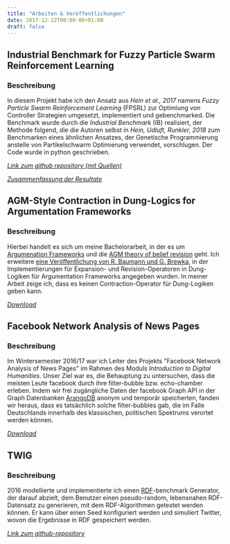 ```yaml
---
title: "Arbeiten & Veröffentlichungen"
date: 2017-12-22T00:09:06+01:00
draft: false
---
```


## Industrial Benchmark for Fuzzy Particle Swarm Reinforcement Learning

### Beschreibung

In diesem Projekt habe ich den Ansatz aus *Hein et al., 2017* namens *Fuzzy Particle Swarm Reinforcement Learning* (FPSRL) zur Optimiung von Controller Strategien umgesetzt, implementiert und gebenchmarked.
Die Benchmark wurde durch die *Industrial Benchmark* (IB) realisiert, der Methode folgend, die die Autoren selbst in *Hein, Udluft, Runkler, 2018* zum Benchmarken eines ähnlichen Ansatzes, der Genetische Programmierung anstelle von Partikelschwarm Optimierung verwendet, vorschlugen.
Der Code wurde in python geschrieben.

[*Link zum github repository (mit Quellen)*](https://github.com/felixlinker/IB_FPSRL)

[*Zusammenfassung der Resultate*](/doc/ib_fpsrl.pdf)

## AGM-Style Contraction in Dung-Logics for Argumentation Frameworks

### Beschreibung

Hierbei handelt es sich um meine Bachelorarbeit, in der es um [Argumenation Frameworks](https://en.wikipedia.org/wiki/Argumentation_framework) und die [AGM theory of belief revision](https://en.wikipedia.org/wiki/Belief_revision) geht.
Ich erweitere [eine Veröffentlichung von R. Baumann und G. Brewka](https://www.informatik.uni-leipzig.de/~baumann/papers/ijcaiBR.pdf), in der Implementierungen für Expansion- und Revision-Operatoren in Dung-Logiken für Argumentation Frameworks angegeben wurden.
In meiner Arbeit zeige ich, dass es keinen Contraction-Operator für Dung-Logiken geben kann.

[*Download*](/doc/agm_contraction_ba.pdf)

## Facebook Network Analysis of News Pages

### Beschreibung

Im Wintersemester 2016/17 war ich Leiter des Projekts "Facebook Network Analysis of News Pages" im Rahmen des Moduls *Introduction to Digital Humanities*.
Unser Ziel war es, die Behauptung zu untersuchen, dass die meisten Leute facebook durch ihre filter-bubble bzw. echo-chamber erleben.
Indem wir frei zugängliche Daten der facebook Graph API in der Graph Datenbanken [ArangoDB](https://www.arangodb.com/) anonym und temporär speicherten, fanden wir heraus, dass es tatsächlich solche filter-bubbles gab, die im Falle Deutschlands innerhalb des klassischen, politischen Spektrums verortet werden können.

[*Download*](/doc/pt_pr.pdf)

## TWIG

### Beschreibung

2016 modellierte und implementierte ich einen [RDF](https://de.wikipedia.org/wiki/Resource_Description_Framework)-benchmark Generator, der darauf abzielt, dem Benutzer einen pseudo-random, lebensnahen RDF-Datensatz zu generieren, mit dem RDF-Algorithmen getestet werden können.
Er kann über einen Seed konfiguriert werden und simuliert Twitter, wovon die Ergebnisse in RDF gespeichert werden.

[*Link zum github-repository*](https://github.com/dice-group/TWIG)
